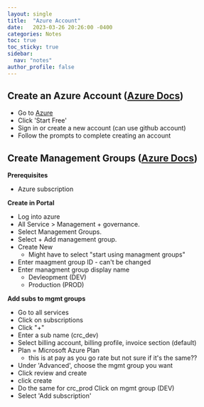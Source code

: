 ```yaml
---
layout: single
title:  "Azure Account"
date:   2023-03-26 20:26:00 -0400
categories: Notes
toc: true
toc_sticky: true
sidebar:
  nav: "notes"
author_profile: false
---
```


## Create an Azure Account ([Azure Docs](https://docs.microsoft.com/en-us/learn/modules/create-an-azure-account/3-exercise-create-an-azure-account))
- Go to [Azure](https://azure.microsoft.com/free)
- Click 'Start Free'
- Sign in or create a new account (can use github account)
- Follow the prompts to complete creating an account

## Create Management Groups ([Azure Docs](https://docs.microsoft.com/en-us/azure/governance/management-groups/create-management-group-portal))

__Prerequisites__

- Azure subscription

__Create in Portal__

- Log into azure
- All Service > Management + governance.
- Select Management Groups.
- Select + Add management group.
- Create New
    - Might have to select "start using managment groups"
- Enter maagment group ID - can't be changed
- Enter managment group display name
    - Devleopment (DEV)
    - Production (PROD)

__Add subs to mgmt groups__

- Go to all services
- Click on subscriptions
- Click "+"
- Enter a sub name (crc_dev)
- Select billing account, billing profile, invoice section (default)
- Plan = Microsoft Azure Plan
    - this is at pay as you go rate but not sure if it's the same??
- Under 'Advanced', choose the mgmt group you want
- Click review and create
- click create 
- Do the same for crc_prod
Click on mgmt group (DEV)
- Select 'Add subscription'